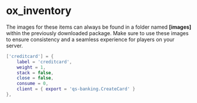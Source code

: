 # ox\_inventory

The images for these items can always be found in a folder named **\[images]** within the previously downloaded package. Make sure to use these images to ensure consistency and a seamless experience for players on your server.

```lua
['creditcard'] = {
    label = 'creditcard',
    weight = 1,
    stack = false,
    close = false,
    consume = 0,
    client = { export = 'qs-banking.CreateCard' }
},
```
